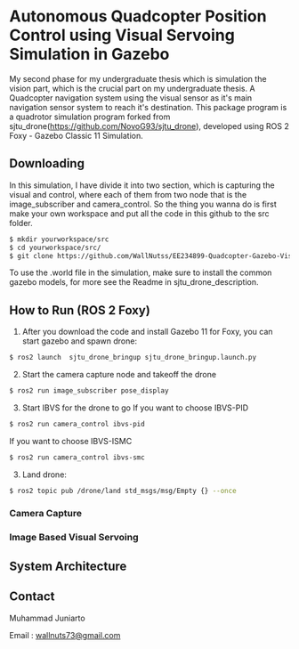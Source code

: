 # Autonomous Quadcopter Position Control using Visual Servoing Simulation in Gazebo
My second phase for my undergraduate thesis which is simulation the vision part, which is the crucial part on my undergraduate thesis. A Quadcopter navigation system using the visual sensor as it's main navigation sensor system to reach it's destination. This package program is a quadrotor simulation program forked from sjtu_drone(https://github.com/NovoG93/sjtu_drone), developed using ROS 2 Foxy - Gazebo Classic 11 Simulation.

## Downloading
In this simulation, I have divide it into two section, which is capturing the visual and control, where each of them from two node that is the image_subscriber and camera_control. So the thing you wanna do is first make your own workspace and put all the code in this github to the src folder. 

```sh
$ mkdir yourworkspace/src
$ cd yourworkspace/src/
$ git clone https://github.com/WallNutss/EE234899-Quadcopter-Gazebo-VisualServoing.git
```
To use the .world file in the simulation, make sure to install the common gazebo models, for more see the Readme in sjtu_drone_description.

## How to Run (ROS 2 Foxy)
1. After you download the code and install Gazebo 11 for Foxy, you can start gazebo and spawn drone:
```sh
$ ros2 launch  sjtu_drone_bringup sjtu_drone_bringup.launch.py
```
2. Start the camera capture node and takeoff the drone
```sh
$ ros2 run image_subscriber pose_display
```
3. Start IBVS for the drone to go
If you want to choose IBVS-PID
```sh
$ ros2 run camera_control ibvs-pid
```
If you want to choose IBVS-ISMC
```sh
$ ros2 run camera_control ibvs-smc
```
3. Land drone:
```sh
$ ros2 topic pub /drone/land std_msgs/msg/Empty {} --once
```


### Camera Capture

### Image Based Visual Servoing

## System Architecture

## Contact
Muhammad Juniarto

Email : wallnuts73@gmail.com
